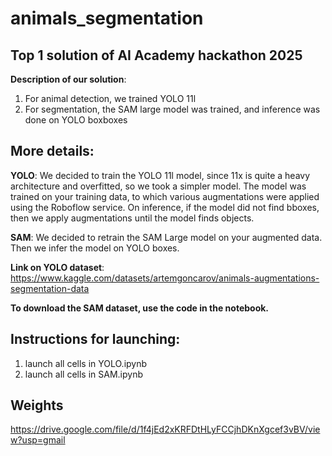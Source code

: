 # animals_segmentation

## Top 1 solution of AI Academy hackathon 2025

**Description of our solution**:
1) For animal detection, we trained YOLO 11l
2) For segmentation, the SAM large model was trained, and inference was done on YOLO boxboxes

## More details:

**YOLO**:
We decided to train the YOLO 11l model, since 11x is quite a heavy architecture and overfitted, so we took a simpler model.
The model was trained on your training data, to which various augmentations were applied using the Roboflow service.
On inference, if the model did not find bboxes, then we apply augmentations until the model finds objects.

**SAM**:
We decided to retrain the SAM Large model on your augmented data. Then we infer the model on YOLO boxes.

**Link on YOLO dataset**:
https://www.kaggle.com/datasets/artemgoncarov/animals-augmentations-segmentation-data

**To download the SAM dataset, use the code in the notebook.**

## Instructions for launching:
1) launch all cells in YOLO.ipynb
2) launch all cells in SAM.ipynb

## Weights

https://drive.google.com/file/d/1f4jEd2xKRFDtHLyFCCjhDKnXgcef3vBV/view?usp=gmail
